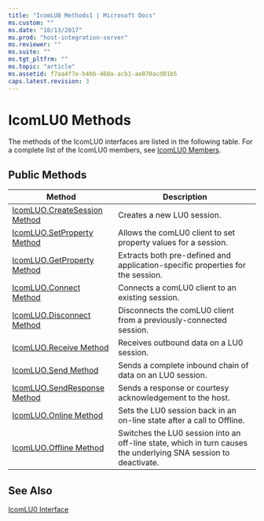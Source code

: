 ```yaml
---
title: "IcomLU0 Methods1 | Microsoft Docs"
ms.custom: ""
ms.date: "10/13/2017"
ms.prod: "host-integration-server"
ms.reviewer: ""
ms.suite: ""
ms.tgt_pltfrm: ""
ms.topic: "article"
ms.assetid: f7aa4f7e-b4bb-460a-acb1-ae070acd01b5
caps.latest.revision: 3
---
```

# IcomLU0 Methods
The methods of the IcomLU0 interfaces are listed in the following table. For a complete list of the IcomLU0 members, see [IcomLU0 Members](../core/icomlu0-members.md).  
  
## Public Methods  
  
|Method|Description|  
|------------|-----------------|  
|[IcomLUO.CreateSession Method](../core/icomluo-createsession-method.md)|Creates a new LU0 session.|  
|[IcomLUO.SetProperty Method](../core/icomluo-setproperty-method.md)|Allows the comLU0 client to set property values for a session.|  
|[IcomLUO.GetProperty Method](../core/icomluo-getproperty-method.md)|Extracts both pre-defined and application-specific properties for the session.|  
|[IcomLUO.Connect Method](../core/icomluo-connect-method.md)|Connects a comLU0 client to an existing session.|  
|[IcomLUO.Disconnect Method](../core/icomluo-disconnect-method.md)|Disconnects the comLU0 client from a previously-connected session.|  
|[IcomLUO.Receive Method](../core/icomluo-receive-method.md)|Receives outbound data on a LU0 session.|  
|[IcomLUO.Send Method](../core/icomluo-send-method.md)|Sends a complete inbound chain of data on an LU0 session.|  
|[IcomLUO.SendResponse Method](../core/icomluo-sendresponse-method.md)|Sends a response or courtesy acknowledgement to the host.|  
|[IcomLUO.Online Method](../core/icomluo-online-method.md)|Sets the LU0 session back in an on-line state after a call to Offline.|  
|[IcomLUO.Offline Method](../core/icomluo-offline-method.md)|Switches the LU0 session into an off-line state, which in turn causes the underlying SNA session to deactivate.|  
  
## See Also  
 [IcomLU0 Interface](../core/icomlu0-interface.md)